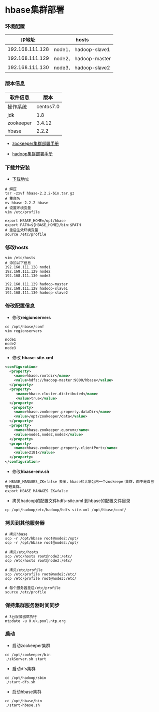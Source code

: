 # hbase集群部署

### 环境配置

| IP地址          | hosts                 |
| --------------- | --------------------- |
| 192.168.111.128 | node1、 hadoop-slave1 |
| 192.168.111.129 | node2、 hadoop-master |
| 192.168.111.130 | node3、 hadoop-slave2 |

### 版本信息

| 软件信息  | 版本      |
| --------- | --------- |
| 操作系统  | centos7.0 |
| jdk       | 1.8       |
| zookeeper | 3.4.12    |
| hbase     | 2.2.2     |

- [zookeeper集群部署手册](https://yweifeng.github.io/ywf-java-guide/doc/zookeeper/zookeeper集群部署.html)

- [hadoop集群部署手册](https://yweifeng.github.io/ywf-java-guide/doc/hadoop/hadoop集群部署.html)



### 下载并安装

- [下载地址](https://hbase.apache.org/downloads.html)

```shell
# 解压
tar -zxvf hbase-2.2.2-bin.tar.gz
# 重命名
mv hbase-2.2.2 hbase
# 设置环境变量
vim /etc/profile

export HBASE_HOME=/opt/hbase
export PATH=${HBASE_HOME}/bin:$PATH
# 重启生效环境变量
source /etc/profile
```



### 修改hosts

```shell
vim /etc/hosts
# 添加以下信息
192.168.111.128 node1
192.168.111.129 node2
192.168.111.130 node3

192.168.111.129 hadoop-master
192.168.111.128 hadoop-slave1
192.168.111.130 hadoop-slave2
```



### 修改配置信息

- 修改**reigionservers**

```shell
cd /opt/hbase/conf
vim regionservers

node1
node2
node3
```

- 修改 **hbase-site.xml**

```xml
<configuration>
  <property>
    <name>hbase.rootdir</name>
    <value>hdfs://hadoop-master:9000/hbase</value>
  </property>
  <property>
     <name>hbase.cluster.distributed</name>
     <value>true</value>
  </property>
   <property>
    <name>hbase.zookeeper.property.dataDir</name>
    <value>/opt/zookeeper/data</value>
  </property>
  <property>
    <name>hbase.zookeeper.quorum</name>
    <value>node1,node2,node3</value>
  </property>
  <property>
    <name>hbase.zookeeper.property.clientPort</name>
    <value>2181</value>
  </property>
</configuration>
```

- 修改**hbase-env.sh**

```properties
# HBASE_MANAGES_ZK=false 表示，hbase和大家公用一个zookeeper集群，而不是自己管理集群。
export HBASE_MANAGES_ZK=false
```

- 拷贝hadoop的配置文件hdfs-site.xml 到hbase的配置文件目录

```shell
cp /opt/hadoop/etc/hadoop/hdfs-site.xml /opt/hbase/conf/
```



### 拷贝到其他服务器

```shell
# 拷贝hbase
scp -r /opt/hbase root@node2:/opt/
scp -r /opt/hbase root@node3:/opt/

# 拷贝/etc/hosts
scp /etc/hosts root@node2:/etc/
scp /etc/hosts root@node3:/etc/

# 拷贝/etc/profile
scp /etc/profile root@node2:/etc/
scp /etc/profile root@node3:/etc/
	
# 每个服务器重启/etc/profile
source /etc/profile
```



### 保持集群服务器时间同步

```shell
# 3台服务器都执行
ntpdate -u 0.uk.pool.ntp.org
```



### 启动

- 启动zookeeper集群

```shell
cd /opt/zookeeper/bin
./zkServer.sh start
```



- 启动dfs集群

```shell
cd /opt/hadoop/sbin
./start-dfs.sh
```



- 启动hbase集群

```shell
cd /opt/hbase/bin
./start-hbase.sh
```

